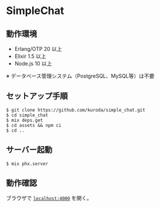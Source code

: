 # SimpleChat

## 動作環境

* Erlang/OTP 20 以上
* Elixir 1.5 以上
* Node.js 10 以上

※ データベース管理システム（PostgreSQL、MySQL等）は不要

## セットアップ手順

```
$ git clone https://github.com/kuroda/simple_chat.git
$ cd simple_chat
$ mix deps.get
$ cd assets && npm ci
$ cd ..
```

## サーバー起動

```
$ mix phx.server
```

## 動作確認

ブラウザで [`localhost:4000`](http://localhost:4000) を開く。
